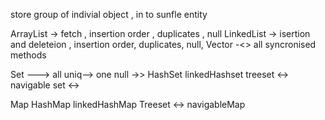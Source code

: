 store group of indivial object , in to sunfle entity 


ArrayList -> fetch , insertion order , duplicates , null
LinkedList -> isertion and deleteion , insertion order, duplicates, null,
Vector -<> all syncronised methods  

Set ---> all uniq--> one null ->>
HashSet 
linkedHashset
treeset <-> navigable set <-> 

Map
HashMap
linkedHashMap
Treeset <-> navigableMap


